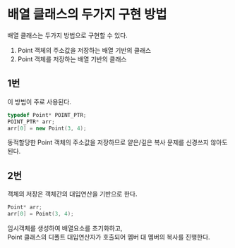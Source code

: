 # 배열 클래스의 두가지 구현 방법

배열 클래스는 두가지 방법으로 구현할 수 있다.

1. Point 객체의 주소값을 저장하는 배열 기반의 클래스
2. Point 객체를 저장하는 배열 기반의 클래스

## 1번
이 방법이 주로 사용된다.
```cpp
typedef Point* POINT_PTR;
POINT_PTR* arr;
arr[0] = new Point(3, 4);
```
동적할당한 Point 객체의 주소값을 저장하므로 얕은/깊은 복사 문제를 신경쓰지 않아도 된다.

## 2번
객체의 저장은 객체간의 대입연산을 기반으로 한다.
```cpp
Point* arr;
arr[0] = Point(3, 4);
```
임시객체를 생성하여 배열요소를 초기화하고,   
Point 클래스의 디폴트 대입연산자가 호출되어 멤버 대 멤버의 복사를 진행한다.
